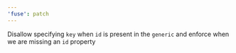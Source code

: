 ```yaml
---
'fuse': patch
---
```


Disallow specifying `key` when `id` is present in the `generic` and enforce when we are missing an `id` property
